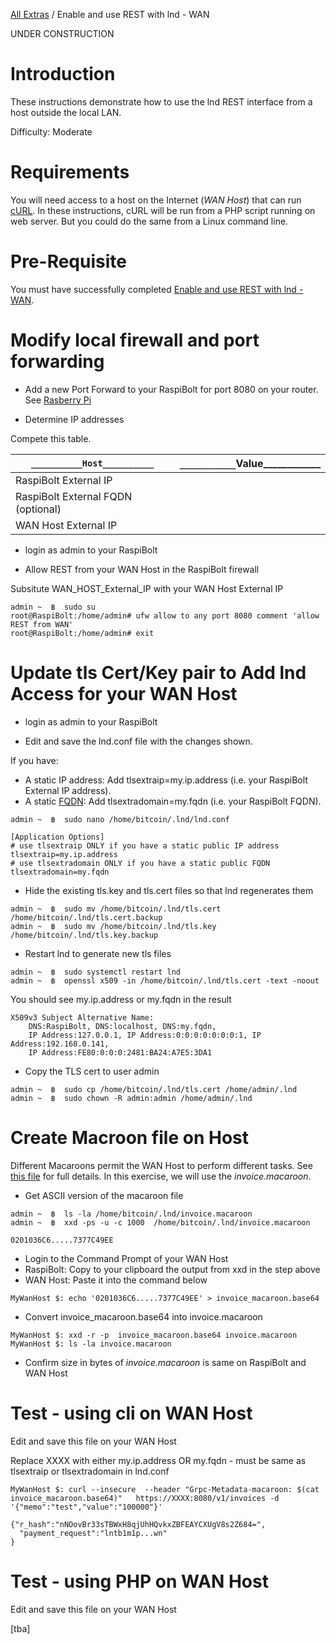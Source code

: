 [All Extras](README.md) / Enable and use REST with lnd - WAN

UNDER CONSTRUCTION

# Introduction #
These instructions demonstrate how to use the lnd REST interface from a host outside the local LAN.

Difficulty: Moderate

# Requirements #
You will need access to a host on the Internet (*WAN Host*) that can run [cURL](https://en.wikipedia.org/wiki/CURL). In these instructions, cURL will be run from a PHP script running on web server. But you could do the same from a Linux command line.

# Pre-Requisite #
You must have successfully completed [Enable and use REST with lnd - WAN](RBE_REST.md).

# Modify local firewall and port forwarding #

* Add a new Port Forward to your RaspiBolt for port 8080 on your router. See [Rasberry Pi](https://github.com/Stadicus/guides/blob/master/raspibolt/raspibolt_20_pi.md)

* Determine IP addresses

Compete this table.

|`__________Host__________`|`___________`Value____________   |
|--|:-------------------------------|
|RaspiBolt External IP|                |
|RaspiBolt External FQDN (optional)||
|WAN Host External IP||

* login as admin to your RaspiBolt

* Allow REST from your WAN Host in the RaspiBolt firewall

Subsitute WAN_HOST_External_IP with your WAN Host External IP

```
admin ~  ฿  sudo su
root@RaspiBolt:/home/admin# ufw allow to any port 8080 comment 'allow REST from WAN'
root@RaspiBolt:/home/admin# exit
```

# Update tls Cert/Key pair to Add lnd Access for your WAN Host #

* login as admin to your RaspiBolt

* Edit and save the lnd.conf file with the changes shown.

If you have:
   * A static IP address: Add tlsextraip=my.ip.address (i.e. your RaspiBolt External IP address).
   * A static [FQDN](https://en.wikipedia.org/wiki/Fully_qualified_domain_name): Add tlsextradomain=my.fqdn (i.e. your RaspiBolt FQDN).
```
admin ~  ฿  sudo nano /home/bitcoin/.lnd/lnd.conf

[Application Options]
# use tlsextraip ONLY if you have a static public IP address
tlsextraip=my.ip.address
# use tlsextradomain ONLY if you have a static public FQDN
tlsextradomain=my.fqdn
```

* Hide the existing tls.key and tls.cert files so that lnd regenerates them
```
admin ~  ฿  sudo mv /home/bitcoin/.lnd/tls.cert  /home/bitcoin/.lnd/tls.cert.backup
admin ~  ฿  sudo mv /home/bitcoin/.lnd/tls.key   /home/bitcoin/.lnd/tls.key.backup
```
* Restart lnd to generate new tls files
```
admin ~  ฿  sudo systemctl restart lnd
admin ~  ฿  openssl x509 -in /home/bitcoin/.lnd/tls.cert -text -noout
```
You should see my.ip.address or my.fqdn in the result

```
X509v3 Subject Alternative Name:
    DNS:RaspiBolt, DNS:localhost, DNS:my.fqdn, 
    IP Address:127.0.0.1, IP Address:0:0:0:0:0:0:0:1, IP Address:192.168.0.141, 
    IP Address:FE80:0:0:0:2481:BA24:A7E5:3DA1
```
* Copy the TLS cert to user admin
```
admin ~  ฿  sudo cp /home/bitcoin/.lnd/tls.cert /home/admin/.lnd
admin ~  ฿  sudo chown -R admin:admin /home/admin/.lnd
```

# Create Macroon file on Host #
Different Macaroons permit the WAN Host to perform different tasks. See [this file](https://github.com/Stadicus/guides/blob/master/raspibolt/raspibolt_66_remote_lncli.md) for full details. In this exercise, we will use the *invoice.macaroon*.

* Get ASCII version of the macaroon file
```
admin ~  ฿  ls -la /home/bitcoin/.lnd/invoice.macaroon
admin ~  ฿  xxd -ps -u -c 1000  /home/bitcoin/.lnd/invoice.macaroon

0201036C6.....7377C49EE
```

* Login to the Command Prompt of your WAN Host
* RaspiBolt: Copy to your clipboard the output from xxd in the step above
* WAN Host: Paste it into the command below
```
MyWanHost $: echo '0201036C6.....7377C49EE' > invoice_macaroon.base64
```
* Convert invoice_macaroon.base64 into invoice.macaroon
```
MyWanHost $: xxd -r -p  invoice_macaroon.base64 invoice.macaroon
MyWanHost $: ls -la invoice.macaroon
```
* Confirm size in bytes of *invoice.macaroon* is same on RaspiBolt and WAN Host
   
# Test - using cli on WAN Host #
Edit and save this file on your WAN Host

Replace XXXX with either my.ip.address OR my.fqdn - must be same as tlsextraip or tlsextradomain in lnd.conf

```
MyWanHost $: curl --insecure  --header "Grpc-Metadata-macaroon: $(cat invoice_macaroon.base64)"   https://XXXX:8080/v1/invoices -d '{"memo":"test","value":"100000"}'

{"r_hash":"nNOovBr33sTBWxH8qjUhHQvkxZBFEAYCXUgV8s2Z684=",
  "payment_request":"lntb1m1p...wn"
}
```

# Test - using PHP on WAN Host #
Edit and save this file on your WAN Host

[tba]
